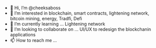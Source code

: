 - 👋 Hi, I’m @cheeksaboss
- 👀 I’m interested in blockchain, smart contracts, lightening network, bitcoin mining, energy, Tradfi, Defi 
- 🌱 I’m currently learning ... Lightening network 
- 💞️ I’m looking to collaborate on ... UI/UX to redesign the blockchanin applications 
- 📫 How to reach me ... 

<!---
cheeksaboss/cheeksaboss is a ✨ special ✨ repository because its `README.md` (this file) appears on your GitHub profile.
You can click the Preview link to take a look at your changes.
--->
